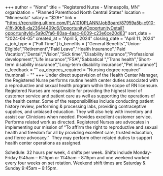 +++
author = "None"
title = "Registered Nurse - Minneapolis, MN"
organization = "Planned Parenthood North Central States"
location = "Minnesota"
salary = "$28+"
link = "https://recruiting.ultipro.com/PLA1010PLANN/JobBoard/87959a5b-c910-41ff-90b8-da23644409c6/Opportunity/OpportunityDetail?opportunityId=5a9d7fa6-80aa-4aac-8009-c23e6ce20d63"
sort_date = "2024-04-05"
created_at = "April 5, 2024"
closing_date = "April 11, 2024"
a_job_type = ["Full Time"]
b_benefits = ["General Benefits","Union-Eligible","Retirement","Paid Leave","Health Insurance","Paid Vacation","Dental","Vision","Sick time","Disability insurance","Professional development","Life insurance","FSA","Sabbatical ","Trans health","Short-term disability insurance","Long-term disability insurance","Pet insurance"]
c_feedback = ""
aa_degrees_required = "Nursing degree required"
thumbnail = ""
+++
Under direct supervision of the Health Center Manager, the Registered Nurse performs routine health center duties associated with a reproductive and sexual health program within the scope of RN licensure. Registered Nurses are responsible for providing the highest level of customer service and patient care as well as supporting the operations of the health center. Some of the responsibilities include conducting patient history review, performing & processing labs, providing contraceptive supplies, and unbiased education. They will also help with inventory and assist our Clinicians when needed. Provides excellent customer service.  Performs related work as directed. Registered Nurses are advocates in implementing our mission of “To affirm the right to reproductive and sexual health and freedom for all by providing excellent care, trusted education, and fierce advocacy.”  They may perform other related duties to support health center operations as assigned.

Schedule: 32 hours per week, 4 shifts per week. Shifts include Monday-Friday 9:45am – 6:15pm or 11:45am – 8:15pm and one weekend worked every four weeks on set rotation. Weekend shift times are Saturday & Sunday 9:45am – 6:15pm.